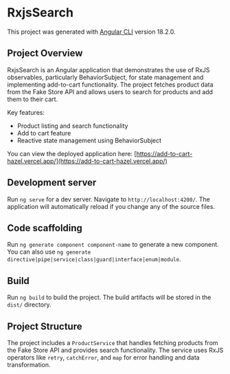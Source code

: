 # RxjsSearch

This project was generated with [Angular CLI](https://github.com/angular/angular-cli) version 18.2.0.

## Project Overview

RxjsSearch is an Angular application that demonstrates the use of RxJS observables, particularly BehaviorSubject, for state management and implementing add-to-cart functionality. The project fetches product data from the Fake Store API and allows users to search for products and add them to their cart.

Key features:

- Product listing and search functionality
- Add to cart feature
- Reactive state management using BehaviorSubject

You can view the deployed application here: [https://add-to-cart-hazel.vercel.app/](https://add-to-cart-hazel.vercel.app/)

## Development server

Run `ng serve` for a dev server. Navigate to `http://localhost:4200/`. The application will automatically reload if you change any of the source files.

## Code scaffolding

Run `ng generate component component-name` to generate a new component. You can also use `ng generate directive|pipe|service|class|guard|interface|enum|module`.

## Build

Run `ng build` to build the project. The build artifacts will be stored in the `dist/` directory.

## Project Structure

The project includes a `ProductService` that handles fetching products from the Fake Store API and provides search functionality. The service uses RxJS operators like `retry`, `catchError`, and `map` for error handling and data transformation.

